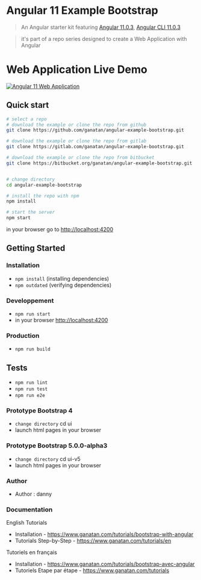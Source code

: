 # Angular 11 Example Bootstrap

> An Angular starter kit featuring [Angular 11.0.3](https://angular.io), [Angular CLI 11.0.3](https://cli.angular.io/)

> it's part of a repo series designed to create a Web Application with Angular

# Web Application Live Demo
<a href="https://angular.ganatan.com/">
  <img src="https://media.giphy.com/media/RfqiR12yhtHpwaItBq/giphy.gif" alt="Angular 11 Web Application"/>
</a>

## Quick start

```bash
# select a repo
# download the example or clone the repo from github
git clone https://github.com/ganatan/angular-example-bootstrap.git

# download the example or clone the repo from gitlab
git clone https://gitlab.com/ganatan/angular-example-bootstrap.git

# download the example or clone the repo from bitbucket
git clone https://bitbucket.org/ganatan/angular-example-bootstrap.git


# change directory
cd angular-example-bootstrap

# install the repo with npm
npm install

# start the server
npm start

```
in your browser go to [http://localhost:4200](http://localhost:4200) 

## Getting Started

### Installation
* `npm install` (installing dependencies)
* `npm outdated` (verifying dependencies)

### Developpement
* `npm run start`
* in your browser [http://localhost:4200](http://localhost:4200) 

### Production 
* `npm run build`

## Tests
* `npm run lint`
* `npm run test`
* `npm run e2e`

### Prototype Bootstrap 4
* `change directory` cd ui
* launch html pages in your browser

### Prototype Bootstrap 5.0.0-alpha3
* `change directory` cd ui-v5
* launch html pages in your browser


### Author
* Author  : danny

### Documentation

English Tutorials
- Installation - https://www.ganatan.com/tutorials/bootstrap-with-angular
- Tutorials Step-by-Step - https://www.ganatan.com/tutorials/en

Tutoriels en français
- Installation - https://www.ganatan.com/tutorials/bootstrap-avec-angular
- Tutoriels Etape par étape - https://www.ganatan.com/tutorials
